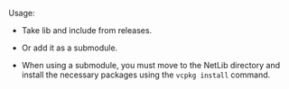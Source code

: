 Usage:
- Take lib and include from releases. 

- Or add it as a submodule. 

- When using a submodule, you must move to the NetLib directory and install the necessary packages using the `vcpkg install` command.
